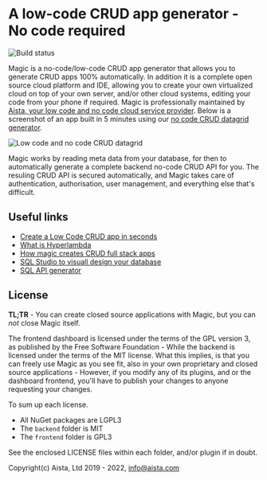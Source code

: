 
# A low-code CRUD app generator - No code required

![Build status](https://github.com/polterguy/magic/actions/workflows/codeql-analysis.yml/badge.svg)

Magic is a no-code/low-code CRUD app generator that allows you to generate CRUD apps 100% automatically.
In addition it is a complete open source cloud platform and IDE, allowing you to create your own virtualized
cloud on top of your own server, and/or other cloud systems, editing your code from your phone if required.
Magic is professionally maintained by [Aista, your low code and no code cloud service provider](https://aista.com).
Below is a screenshot of an app built in 5 minutes using our [no code CRUD datagrid generator](https://aista.com/crud-datagrid/).

![Low code and no code CRUD datagrid](https://raw.githubusercontent.com/polterguy/polterguy.github.io/master/images/sakila.jpg)

Magic works by reading meta data from your database, for then to automatically generate a
complete backend no-code CRUD API for you. The resuling CRUD API is secured automatically, and Magic takes care
of authentication, authorisation, user management, and everything else that's difficult.

## Useful links

* [Create a Low Code CRUD app in seconds](https://aista.com)
* [What is Hyperlambda](https://aista.com/hyperlambda/)
* [How magic creates CRUD full stack apps](https://aista.com/crud-datagrid/)
* [SQL Studio to visuall design your database](https://aista.com/sql-studio/)
* [SQL API generator](https://aista.com/sql-api-generator/)

## License

**TL;TR** - You can create closed source applications with Magic, but you can _not_ close Magic itself.

The frontend dashboard is licensed under the terms of the GPL version 3, as published by the Free Software Foundation -
While the backend is licensed under the terms of the MIT license. What this implies, is that you can freely use Magic
as you see fit, also in your own proprietary and closed source applications - However, if you modify any of its plugins,
and or the dashboard frontend, you'll have to publish your changes to anyone requesting your changes.

To sum up each license.

* All NuGet packages are LGPL3
* The `backend` folder is MIT
* The `frontend` folder is GPL3

See the enclosed LICENSE files within each folder, and/or plugin if in doubt.

Copyright(c) Aista, Ltd 2019 - 2022, info@aista.com
